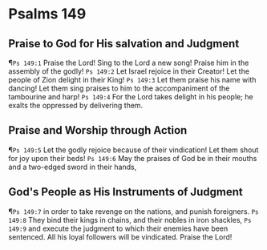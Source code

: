 # Psalms 149

## Praise to God for His salvation and Judgment
¶`Ps 149:1` Praise the Lord! Sing to the Lord a new song! Praise him in the assembly of the godly!
`Ps 149:2` Let Israel rejoice in their Creator! Let the people of Zion delight in their King!
`Ps 149:3` Let them praise his name with dancing! Let them sing praises to him to the accompaniment of the tambourine and harp!
`Ps 149:4` For the Lord takes delight in his people; he exalts the oppressed by delivering them.

## Praise and Worship through Action
¶`Ps 149:5` Let the godly rejoice because of their vindication! Let them shout for joy upon their beds!
`Ps 149:6` May the praises of God be in their mouths and a two-edged sword in their hands,

## God's People as His Instruments of Judgment
¶`Ps 149:7` in order to take revenge on the nations, and punish foreigners.
`Ps 149:8` They bind their kings in chains, and their nobles in iron shackles,
`Ps 149:9` and execute the judgment to which their enemies have been sentenced. All his loyal followers will be vindicated. Praise the Lord!
